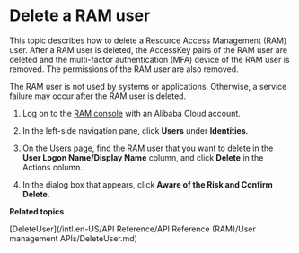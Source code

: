 # Delete a RAM user

This topic describes how to delete a Resource Access Management \(RAM\) user. After a RAM user is deleted, the AccessKey pairs of the RAM user are deleted and the multi-factor authentication \(MFA\) device of the RAM user is removed. The permissions of the RAM user are also removed.

The RAM user is not used by systems or applications. Otherwise, a service failure may occur after the RAM user is deleted.

1.  Log on to the [RAM console](https://ram.console.aliyun.com/) with an Alibaba Cloud account.

2.  In the left-side navigation pane, click **Users** under **Identities**.

3.  On the Users page, find the RAM user that you want to delete in the **User Logon Name/Display Name** column, and click **Delete** in the Actions column.

4.  In the dialog box that appears, click **Aware of the Risk and Confirm Delete**.


**Related topics**  


[DeleteUser](/intl.en-US/API Reference/API Reference (RAM)/User management APIs/DeleteUser.md)

